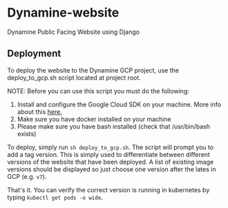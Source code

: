 # Dynamine-website
Dynamine Public Facing Website using Django

## Deployment

To deploy the website to the Dynamine GCP project, use the deploy_to_gcp.sh script located at project root.

NOTE: Before you can use this script you must do the following:

1. Install and configure the Google Cloud SDK on your machine. More info about this [here.](https://cloud.google.com/sdk/)
2. Make sure you have docker installed on your machine
3. Please make sure you have bash installed (check that /usr/bin/bash exists)

To deploy, simply run `sh deploy_to_gcp.sh`. The script will prompt you to add a tag version. This is simply used to 
differentiate between different versions of the website that have been deployed. A list of existing image versions should be displayed
so just choose one version after the lates in GCP (e.g. `v7`). 

That's it. You can verify the correct version is running in kubernetes by typing `kubectl get pods -o wide`.
